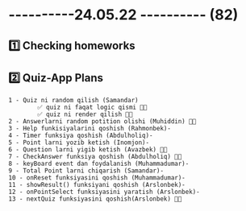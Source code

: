 # ----------24.05.22 ---------- (82)

## 1️⃣ Checking homeworks

## 2️⃣ Quiz-App Plans

    1 - Quiz ni random qilish (Samandar)
            ✅ quiz ni faqat logic qismi 👍🏻
            ✅ quiz ni render qilish 👍🏻
    2 - Answerlarni random potition olishi (Muhiddin) 👍🏻
    3 - Help funkisiyalarini qoshish (Rahmonbek)-
    4 - Timer funksiya qoshish (Abdulholiq)-
    5 - Point larni yozib ketish (Inomjon)-
    6 - Question larni yigib ketish (Avazbek) 👍🏻
    7 - CheckAnswer funksiya qoshish (Abdulholiq) 👍🏻
    8 - keyBoard event dan foydalanish (Muhammadumar)-
    9 - Total Point larni chiqarish (Samandar)-
    10 - onReset funksiyasini qoshish (Muhammadumar)-
    11 - showResult() funksiyani qoshish (Arslonbek)-
    12 - onPointSelect funksiyasini yaratish (Arslonbek)-
    13 - nextQuiz funksiyasini qoshish(Arslonbek) 👍🏻
